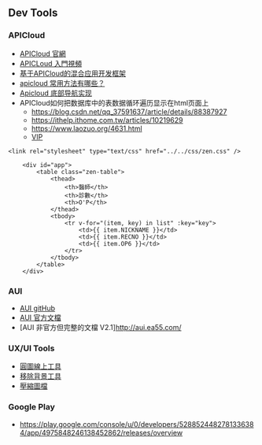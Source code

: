 ## Dev Tools 
### APICloud
* [APICloud 官網](https://www.apicloud.com/signin)
* [APICLoud 入門視頻](https://ke.qq.com/webcourse/index.html#cid=422622&term_id=100504507&taid=3448996178064094&vid=5285890787888157365)
* [基于APICloud的混合应用开发框架](https://refined-x.com/2017/06/26/%E5%9F%BA%E4%BA%8EAPICloud%E7%9A%84%E6%B7%B7%E5%90%88%E5%BA%94%E7%94%A8%E5%BC%80%E5%8F%91%E6%A1%86%E6%9E%B6/)
* [apicloud 常用方法有哪些？](https://zhuanlan.zhihu.com/p/190009467)
* [Apicloud 底部导航实现](https://blog.csdn.net/qq_26282869/article/details/88320314)
* APICloud如何把数据库中的表数据循环遍历显示在html页面上
  * https://blog.csdn.net/qq_37591637/article/details/88387927
  * https://ithelp.ithome.com.tw/articles/10219629
  * https://www.laozuo.org/4631.html
  * [VIP](https://www.lanka.cn/tablecss_3966.html)
```
<link rel="stylesheet" type="text/css" href="../../css/zen.css" />

    <div id="app">
        <table class="zen-table">
            <thead>
                <th>醫師</th>
                <th>診數</th>
                <th>O'P</th>
            </thead>
            <tbody>
                <tr v-for="(item, key) in list" :key="key">
                    <td>{{ item.NICKNAME }}</td>
                    <td>{{ item.RECNO }}</td>
                    <td>{{ item.OP6 }}</td>
                </tr>
            </tbody>
        </table>
    </div>
```

### AUI
* [AUI gitHub](https://github.com/liulangnan/aui)
* [AUI 官方文檔](https://www.w3cschool.cn/parstl/kgsa6ozt.html)
* [AUI 非官方但完整的文檔 V2.1]http://aui.ea55.com/

### UX/UI Tools
* [圓圖線上工具](https://crop-circle.imageonline.co/cn/#circlecropresult)
* [移除背景工具](https://www.remove.bg/)
* [壓縮圖檔](https://tinypng.com/)

### Google Play
* https://play.google.com/console/u/0/developers/5288524482781336384/app/4975848246138452862/releases/overview
